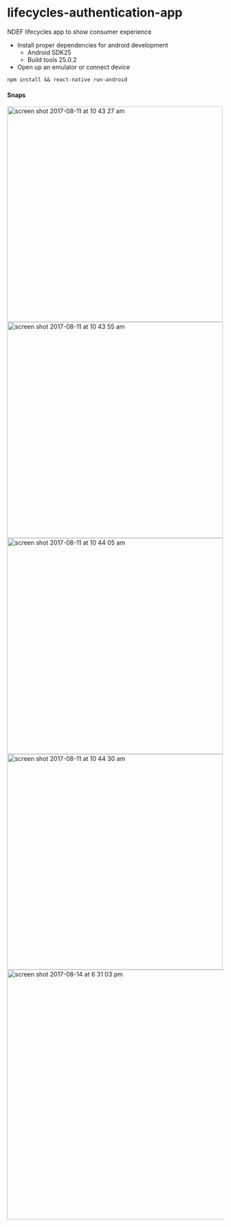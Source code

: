 # lifecycles-authentication-app
NDEF lifecycles app to show consumer experience

* Install proper dependencies for android development
  * Android SDK25
  * Build tools 25.0.2
* Open up an emulator or connect device

`npm install && react-native run-android`

#### Snaps

<img width="501" alt="screen shot 2017-08-11 at 10 43 27 am" src="https://user-images.githubusercontent.com/762107/29218314-6b203140-7e82-11e7-9449-4eeeeb2e821a.png">
<img width="502" alt="screen shot 2017-08-11 at 10 43 55 am" src="https://user-images.githubusercontent.com/762107/29218313-6b1fdc7c-7e82-11e7-8f7e-b15a2e50f2f1.png">
<img width="502" alt="screen shot 2017-08-11 at 10 44 05 am" src="https://user-images.githubusercontent.com/762107/29218315-6b2a2858-7e82-11e7-9f35-3c265e62f4b6.png">
<img width="501" alt="screen shot 2017-08-11 at 10 44 30 am" src="https://user-images.githubusercontent.com/762107/29218312-6b16e978-7e82-11e7-98ed-ba543ec6f626.png">
<img width="581" alt="screen shot 2017-08-14 at 6 31 03 pm" src="https://user-images.githubusercontent.com/762107/29294746-ef96a9ec-811e-11e7-927a-10336183bcd4.png">

